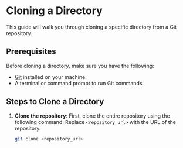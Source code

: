 # Cloning a Directory

This guide will walk you through cloning a specific directory from a Git repository.

## Prerequisites

Before cloning a directory, make sure you have the following:

- [Git](https://git-scm.com/) installed on your machine.
- A terminal or command prompt to run Git commands.

## Steps to Clone a Directory

1. **Clone the repository**:
   First, clone the entire repository using the following command. Replace `<repository_url>` with the URL of the repository.

   ```bash
   git clone <repository_url>

